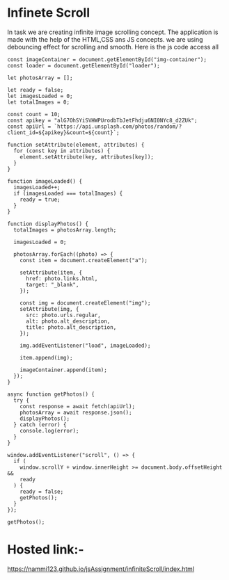 # Infinete Scroll
In task we are creating infinite image scrolling concept.
The application is made with the help of the HTML,CSS ans JS concepts.
we are using debouncing effect for scrolling and smooth. Here is the js code access all
```
const imageContainer = document.getElementById("img-container");
const loader = document.getElementById("loader");

let photosArray = [];

let ready = false;
let imagesLoaded = 0;
let totalImages = 0;

const count = 10;
const apikey = "alG7OhSYiSVHWPUrodbTbJetFhdju6NI0NYc8_d2ZUk";
const apiUrl = `https://api.unsplash.com/photos/random/?client_id=${apikey}&count=${count}`;

function setAttribute(element, attributes) {
  for (const key in attributes) {
    element.setAttribute(key, attributes[key]);
  }
}

function imageLoaded() {
  imagesLoaded++;
  if (imagesLoaded === totalImages) {
    ready = true;
  }
}

function displayPhotos() {
  totalImages = photosArray.length;

  imagesLoaded = 0;

  photosArray.forEach((photo) => {
    const item = document.createElement("a");

    setAttribute(item, {
      href: photo.links.html,
      target: "_blank",
    });

    const img = document.createElement("img");
    setAttribute(img, {
      src: photo.urls.regular,
      alt: photo.alt_description,
      title: photo.alt_description,
    });

    img.addEventListener("load", imageLoaded);

    item.append(img);

    imageContainer.append(item);
  });
}

async function getPhotos() {
  try {
    const response = await fetch(apiUrl);
    photosArray = await response.json();
    displayPhotos();
  } catch (error) {
    console.log(error);
  }
}

window.addEventListener("scroll", () => {
  if (
    window.scrollY + window.innerHeight >= document.body.offsetHeight &&
    ready
  ) {
    ready = false;
    getPhotos();
  }
});

getPhotos();

```

# Hosted link:-
https://nammi123.github.io/jsAssignment/infiniteScroll/index.html
